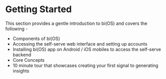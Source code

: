 # Getting Started

This section provides a gentle introduction to bi(OS) and covers the following - 

* Components of bi(OS)
* Accessing the self-serve web interface and setting up accounts
* Installing bi(OS) app on Android / iOS mobiles to access the self-serve backend
* Core Concepts
* 10 minute tour that showcases creating your first signal to generating insights 



